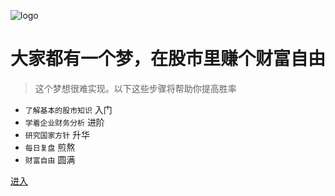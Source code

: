 ![logo](https://ts1.cn.mm.bing.net/th/id/R-C.d2cea933d07e682caa640f282d522089?rik=j0ftIRAl0QNzcA&riu=http%3a%2f%2fpic.baike.soso.com%2fp%2f20140123%2f20140123140140-601225777.jpg&ehk=b6tfIC%2fKyGAFc4EMVYLn0WOhx2EoXnwGhv8rLD%2fz65g%3d&risl=&pid=ImgRaw&r=0)

# 大家都有一个梦，在股市里赚个财富自由

> 这个梦想很难实现。以下这些步骤将帮助你提高胜率

- `了解基本的股市知识` 入门 
- `学着企业财务分析` 进阶
- `研究国家方针` 升华
- `每日复盘` 煎熬
- `财富自由` 圆满

[进入](#建站宗旨)